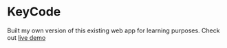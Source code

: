 # KeyCode
Built my own version of this existing web app for learning purposes.
Check out [live demo](https://mykeycode.netlify.app/)
